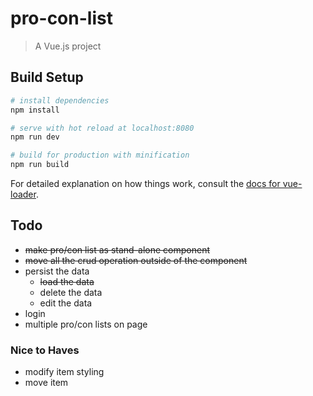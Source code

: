 # pro-con-list

> A Vue.js project

## Build Setup

``` bash
# install dependencies
npm install

# serve with hot reload at localhost:8080
npm run dev

# build for production with minification
npm run build
```

For detailed explanation on how things work, consult the [docs for vue-loader](http://vuejs.github.io/vue-loader).

## Todo
- ~~make pro/con list as stand-alone component~~
- ~~move all the crud operation outside of the component~~
- persist the data
  - ~~load the data~~
  - delete the data
  - edit the data
- login
- multiple pro/con lists on page

### Nice to Haves
- modify item styling
- move item
